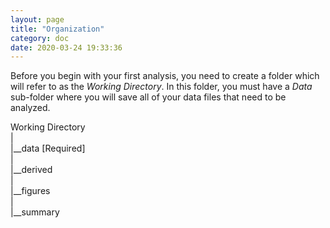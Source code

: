 ```yaml
---
layout: page
title: "Organization"
category: doc
date: 2020-03-24 19:33:36
---
```


Before you begin with your first analysis, you need to create a folder which will refer to as the _Working Directory_. In this folder, you must have a _Data_ sub-folder where you will save all of your data files that need to be analyzed.

Working Directory<br />
|<br />
|__data [Required]<br />
|<br />
|__derived<br />
|<br />
|__figures<br />
|<br />
|__summary<br />
